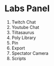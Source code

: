 # Labs Panel

1. Twitch Chat
2. Youtube Chat
3. Tiltasaurus
4. Poly Library
5. Pin
6. Export
7. Spectator Camera
8. Scripts
